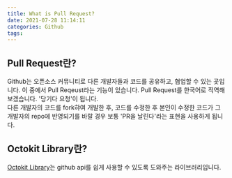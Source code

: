```yaml
---
title: What is Pull Request?
date: 2021-07-28 11:14:11
categories: Github
tags:
---
```





## Pull Request란?
Github는 오픈소스 커뮤니티로 다른 개발자들과 코드를 공유하고, 협업할 수 있는 곳입니다. 이 중에서 Pull Reqeust라는 기능이 있습니다. Pull Request를 한국어로 직역해보겠습니다. '당기다 요청'이 됩니다. 
<br/>
다른 개발자의 코드를 fork햐여 개발한 후, 코드를 수정한 후 본인이 수정한 코드가 그 개발자의 repo에 반영되기를 바랄 경우 보통 'PR을 날린다'라는 표현을 사용하게 됩니다. 


## Octokit Library란?

[Octokit Library](https://github.com/octokit/octokit.js)는 github api를 쉽게 사용할 수 있도록 도와주는 라이브러리입니다. 